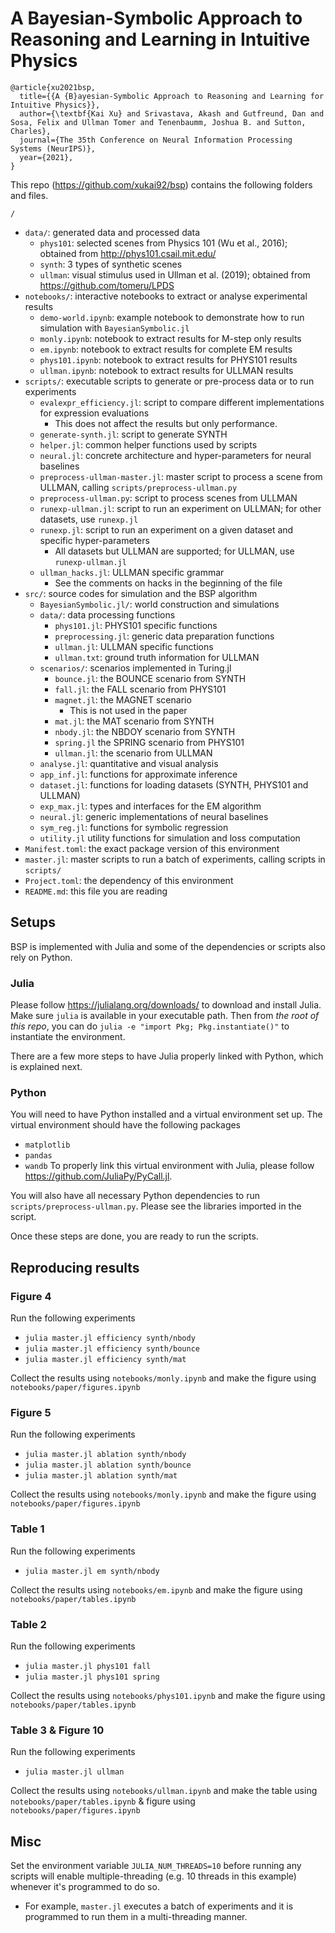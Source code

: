 # A Bayesian-Symbolic Approach to Reasoning and Learning in Intuitive Physics

```
@article{xu2021bsp,
  title={{A {B}ayesian-Symbolic Approach to Reasoning and Learning for Intuitive Physics}},
  author={\textbf{Kai Xu} and Srivastava, Akash and Gutfreund, Dan and Sosa, Felix and Ullman Tomer and Tenenbaumm, Joshua B. and Sutton, Charles},
  journal={The 35th Conference on Neural Information Processing Systems (NeurIPS)},
  year={2021},
}
```

This repo (https://github.com/xukai92/bsp) contains the following folders and files.

`/`
- `data/`: generated data and processed data
    - `phys101`: selected scenes from Physics 101 (Wu et al., 2016); obtained from http://phys101.csail.mit.edu/
    - `synth`: 3 types of synthetic scenes
    - `ullman`: visual stimulus used in Ullman et al. (2019); obtained from https://github.com/tomeru/LPDS
- `notebooks/`: interactive notebooks to extract or analyse experimental results
    - `demo-world.ipynb`: example notebook to demonstrate how to run simulation with `BayesianSymbolic.jl`
    - `monly.ipynb`: notebook to extract results for M-step only results
    - `em.ipynb`: notebook to extract results for complete EM results
    - `phys101.ipynb`: notebook to extract results for PHYS101 results
    - `ullman.ipynb`: notebook to extract results for ULLMAN results
- `scripts/`: executable scripts to generate or pre-process data or to run experiments
    - `evalexpr_efficiency.jl`: script to compare different implementations for expression evaluations
        - This does not affect the results but only performance.
    - `generate-synth.jl`: script to generate SYNTH
    - `helper.jl`: common helper functions used by scripts
    - `neural.jl`: concrete architecture and hyper-parameters for neural baselines
    - `preprocess-ullman-master.jl`: master script to process a scene from ULLMAN, calling `scripts/preprocess-ullman.py`
    - `preprocess-ullman.py`: script to process scenes from ULLMAN
    - `runexp-ullman.jl`: script to run an experiment on ULLMAN; for other datasets, use `runexp.jl`
    - `runexp.jl`: script to run an experiment on a given dataset and specific hyper-parameters
        - All datasets but ULLMAN are supported; for ULLMAN, use `runexp-ullman.jl`
    - `ullman_hacks.jl`: ULLMAN specific grammar 
        - See the comments on hacks in the beginning of the file
- `src/`: source codes for simulation and the BSP algorithm
    - `BayesianSymbolic.jl/`: world construction and simulations
    - `data/`: data processing functions
        - `phys101.jl`: PHYS101 specific functions
        - `preprocessing.jl`: generic data preparation functions
        - `ullman.jl`: ULLMAN specific functions
        - `ullman.txt`: ground truth information for ULLMAN
    - `scenarios/`: scenarios implemented in Turing.jl
        - `bounce.jl`: the BOUNCE scenario from SYNTH
        - `fall.jl`: the FALL scenario from PHYS101
        - `magnet.jl`: the MAGNET scenario
            - This is not used in the paper
        - `mat.jl`: the MAT scenario from SYNTH
        - `nbody.jl`: the NBDOY scenario from SYNTH
        - `spring.jl` the SPRING scenario from PHYS101
        - `ullman.jl`: the scenario from ULLMAN
    - `analyse.jl`: quantitative and visual analysis
    - `app_inf.jl`: functions for approximate inference
    - `dataset.jl`: functions for loading datasets (SYNTH, PHYS101 and ULLMAN)
    - `exp_max.jl`: types and interfaces for the EM algorithm
    - `neural.jl`: generic implementations of neural baselines
    - `sym_reg.jl`: functions for symbolic regression
    - `utility.jl` utility functions for simulation and loss computation
- `Manifest.toml`: the exact package version of this environment
- `master.jl`: master scripts to run a batch of experiments, calling scripts in `scripts/`
- `Project.toml`: the dependency of this environment
- `README.md`: this file you are reading

## Setups

BSP is implemented with Julia and some of the dependencies or scripts also rely on Python.

### Julia

Please follow https://julialang.org/downloads/ to download and install Julia.
Make sure `julia` is available in your executable path.
Then from *the root of this repo*, you can do `julia -e "import Pkg; Pkg.instantiate()"` to instantiate the environment.

There are a few more steps to have Julia properly linked with Python, which is explained next.

### Python

You will need to have Python installed and a virtual environment set up.
The virtual environment should have the following packages
- `matplotlib`
- `pandas`
- `wandb`
To properly link this virtual environment with Julia, please follow https://github.com/JuliaPy/PyCall.jl.

You will also have all necessary Python dependencies to run `scripts/preprocess-ullman.py`.
Please see the libraries imported in the script.

Once these steps are done, you are ready to run the scripts.

## Reproducing results

### Figure 4

Run the following experiments
- `julia master.jl efficiency synth/nbody`
- `julia master.jl efficiency synth/bounce`
- `julia master.jl efficiency synth/mat`

Collect the results using `notebooks/monly.ipynb` and make the figure using `notebooks/paper/figures.ipynb`

### Figure 5

Run the following experiments
- `julia master.jl ablation synth/nbody`
- `julia master.jl ablation synth/bounce`
- `julia master.jl ablation synth/mat`

Collect the results using `notebooks/monly.ipynb` and make the figure using `notebooks/paper/figures.ipynb`

### Table 1

Run the following experiments
- `julia master.jl em synth/nbody`

Collect the results using `notebooks/em.ipynb` and make the figure using `notebooks/paper/tables.ipynb`

### Table 2

Run the following experiments
- `julia master.jl phys101 fall`
- `julia master.jl phys101 spring`

Collect the results using `notebooks/phys101.ipynb` and make the figure using `notebooks/paper/tables.ipynb`

### Table 3 & Figure 10

Run the following experiments
- `julia master.jl ullman`

Collect the results using `notebooks/ullman.ipynb` and make the table using `notebooks/paper/tables.ipynb` & figure using `notebooks/paper/figures.ipynb`

## Misc

Set the environment variable `JULIA_NUM_THREADS=10` before running any scripts will enable multiple-threading (e.g. 10 threads in this example) whenever it's programmed to do so.
- For example, `master.jl` executes a batch of experiments and it is programmed to run them in a multi-threading manner.
